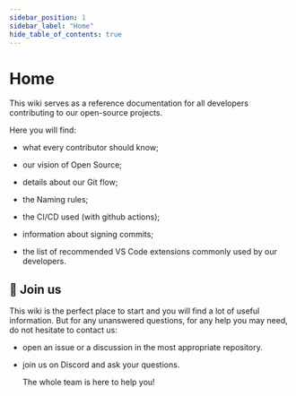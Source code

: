 ```yaml
---
sidebar_position: 1
sidebar_label: "Home"
hide_table_of_contents: true
---
```


# Home

This wiki serves as a reference documentation for all developers contributing to our open-source projects.

Here you will find:

- what every contributor should know;

- our vision of Open Source;

- details about our Git flow;

- the Naming rules;

- the CI/CD used (with github actions);

- information about signing commits;

- the list of recommended VS Code extensions commonly used by our developers.

## 🚀 Join us

This wiki is the perfect place to start and you will find a lot of useful information. But for any unanswered questions, for any help you may need, do not hesitate to contact us:

- open an issue or a discussion in the most appropriate repository.
- join us on Discord and ask your questions.

  The whole team is here to help you!
